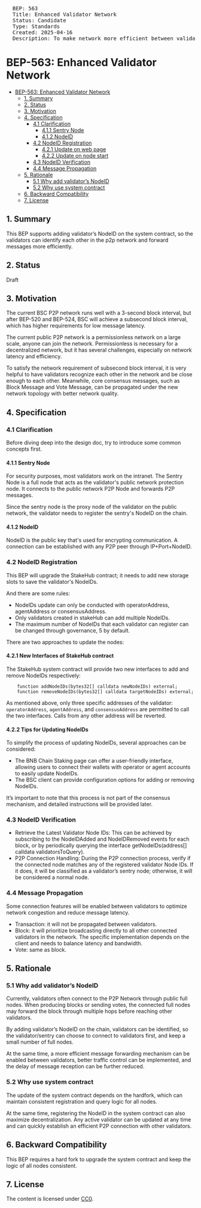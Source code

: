 <pre>
  BEP: 563
  Title: Enhanced Validator Network
  Status: Candidate
  Type: Standards
  Created: 2025-04-16
  Description: To make network more efficient between validators.
</pre>

# BEP-563: Enhanced Validator Network
- [BEP-563: Enhanced Validator Network](#bep-563-enhanced-validator-network)
  * [1. Summary](#1-summary)
  * [2. Status](#2-status)
  * [3. Motivation](#3-motivation)
  * [4. Specification](#4-specification)
    + [4.1 Clarification](#41-clarification)
      - [4.1.1 Sentry Node](#411-sentry-node)
      - [4.1.2 NodeID](#412-nodeid)
    + [4.2 NodeID Registration](#42-nodeid-registration)
      - [4.2.1 Update on web page](#421-update-on-web-page)
      - [4.2.2 Update on node start](#422-update-on-node-start)
    + [4.3 NodeID Verification](#43-nodeid-verification)
    + [4.4 Message Propagation](#44-message-propagation)
  * [5. Rationale](#5-rationale)
    + [5.1 Why add validator’s NodeID](#51-why-add-validators-nodeid)
    + [5.2 Why use system contract](#52-why-use-system-contract)
  * [6. Backward Compatibility](#6-backward-compatibility)
  * [7. License](#7-license)

## 1. Summary

This BEP supports adding validator’s NodeID on the system contract, so the validators can identify each other in the p2p network and forward messages more efficiently.

## 2. Status

Draft

## 3. Motivation

The current BSC P2P network runs well with a 3-second block interval, but after BEP-520 and BEP-524, BSC will achieve a subsecond block interval, which has higher requirements for low message latency.

The current public P2P network is a permissionless network on a large scale, anyone can join the network. Permissionless is necessary for a decentralized network, but it has several challenges, especially on network latency and efficiency.

To satisfy the network requirement of subsecond block interval, it is very helpful to have validators recognize each other in the network and be close enough to each other. Meanwhile, core consensus messages, such as Block Message and Vote Message, can be propagated under the new network topology with better network quality.

## 4. Specification

### 4.1 Clarification

Before diving deep into the design doc, try to introduce some common concepts first.

#### 4.1.1 Sentry Node

For security purposes, most validators work on the intranet. The Sentry Node is a full node that acts as the validator's public network protection node. It connects to the public network P2P Node and forwards P2P messages.

Since the sentry node is the proxy node of the validator on the public network, the validator needs to register the sentry's NodeID on the chain.

#### 4.1.2 NodeID

NodeID is the public key that's used for encrypting communication. A connection can be established with any P2P peer through IP+Port+NodeID.

### 4.2 NodeID Registration

This BEP will upgrade the StakeHub contract; it needs to add new storage slots to save the validator's NodeIDs.

And there are some rules:

- NodeIDs update can only be conducted with operatorAddress, agentAddress or consensusAddress.
- Only validators created in stakeHub can add multiple NodeIDs.
- The maximum number of NodeIDs that each validator can register can be changed through governance, 5 by default.

There are two approaches to update the nodes:

#### 4.2.1 New Interfaces of StakeHub contract

The StakeHub system contract will provide two new interfaces to add and remove NodeIDs respectively:

```solidity
    function addNodeIDs(bytes32[] calldata newNodeIDs) external;
    function removeNodeIDs(bytes32[] calldata targetNodeIDs) external;
```

As mentioned above, only three specific addresses of the validator: `operatorAddress`, `agentAddress`, and `consensusAddress` are permitted to call the two interfaces. Calls from any other address will be reverted.

#### 4.2.2 Tips for Updating NodeIDs

To simplify the process of updating NodeIDs, several approaches can be considered:

- The BNB Chain Staking page can offer a user-friendly interface, allowing users to connect their wallets with operator or agent accounts to easily update NodeIDs.
- The BSC client can provide configuration options for adding or removing NodeIDs.

It’s important to note that this process is not part of the consensus mechanism, and detailed instructions will be provided later.

### 4.3 NodeID Verification

- Retrieve the Latest Validator Node IDs: This can be achieved by subscribing to the NodeIDAdded and NodeIDRemoved events for each block, or by periodically querying the interface getNodeIDs(address[] calldata validatorsToQuery).
- P2P Connection Handling: During the P2P connection process, verify if the connected node matches any of the registered validator Node IDs. If it does, it will be classified as a validator’s sentry node; otherwise, it will be considered a normal node.

### 4.4 Message Propagation

Some connection features will be enabled between validators to optimize network congestion and reduce message latency.

- Transaction: it will not be propagated between validators.
- Block: it will prioritize broadcasting directly to all other connected validators in the network. The specific implementation depends on the client and needs to balance latency and bandwidth.
- Vote: same as block.

## 5. Rationale

### 5.1 Why add validator’s NodeID

Currently, validators often connect to the P2P Network through public full nodes. When producing blocks or sending votes, the connected full nodes may forward the block through multiple hops before reaching other validators.

By adding validator’s NodeID on the chain, validators can be identified, so the validator/sentry can choose to connect to validators first, and keep a small number of full nodes.

At the same time, a more efficient message forwarding mechanism can be enabled between validators, better traffic control can be implemented, and the delay of message reception can be further reduced.

### 5.2 Why use system contract

The update of the system contract depends on the hardfork, which can maintain consistent registration and query logic for all nodes.

At the same time, registering the NodeID in the system contract can also maximize decentralization. Any active validator can be updated at any time and can quickly establish an efficient P2P connection with other validators.

## 6. Backward Compatibility

This BEP requires a hard fork to upgrade the system contract and keep the logic of all nodes consistent.

## 7. License

The content is licensed under [CC0](https://creativecommons.org/publicdomain/zero/1.0/).
